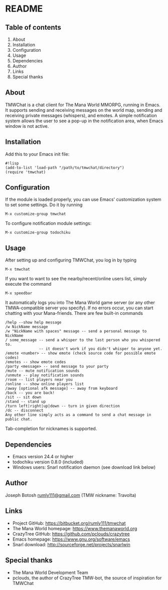 
# README #

## Table of contents ##
1. About
2. Installation
3. Configuration
4. Usage
5. Dependencies
6. Author
7. Links
8. Special thanks

## About ##
TMWChat is a chat client for The Mana World MMORPG, running in Emacs. It supports
sending and receiving messages on the world map, sending and receiving
private messages (whispers), and emotes. A simple notification system allows
the user to see a pop-up in the notification area, when Emacs window is not active.

## Installation ##
Add this to your Emacs init file:

```
#!lisp
(add-to-list 'load-path "/path/to/tmwchat/directory")
(require 'tmwchat)
```

## Configuration ##
If the module is loaded properly, you can use Emacs' customization system to
set some settings. Do it by running

```
M-x customize-group tmwchat
```

To configure notification module settings:

```
M-x customize-group todochiku
```

## Usage ##
After setting up and configuring TMWChat, you log in by typing

```
M-x tmwchat
```

If you want to want to see the nearby/recent/online users list, simply
execute the command
```
M-x speedbar
```

It automatically logs you into The Mana World game server (or any other
TMWA-compatible server you specify). If  no errors occur, you can start
chatting with your Mana-friends. There are few built-in commands

```
/help --show help message
/w NickName message
/w "NickName with spaces" message -- send a personal message to NickName
/ some_message -- send a whisper to the last person who you whispered to.
               -- it doesn't work if you didn't whisper to anyone yet.
/emote <number> -- show emote (check source code for possible emote codes)
/emotes -- show emote codes
/party <message> -- send message to your party
/mute -- mute notification sounds
/unmute -- play notification sounds
/room -- list players near you
/online -- show online players list
/away [optional afk message] -- away from keyboard
/back -- you are back!
/sit -- sit down
/stand -- stand up
/turn left|right|up|down -- turn in given direction
/dc -- disconnect
Any other line simply acts as a command to send a chat message in public chat.
```

Tab-completion for nicknames is supported.

## Dependencies ##
* Emacs version 24.4 or higher
* todochiku version 0.8.0 (included)
* Windows users: Snarl notification daemon (see download link below)

## Author ##
Joseph Botosh <rumly111@gmail.com> (TMW nickname: Travolta)

## Links ##
* Project GitHub: https://bitbucket.org/rumly111/tmwchat
* The Mana World homepage: https://www.themanaworld.org
* CrazyTree GitHub: https://github.com/pclouds/crazytree
* Emacs homepage: https://www.gnu.org/software/emacs
* Snarl download: http://sourceforge.net/projects/snarlwin

## Special thanks ##
* The Mana World Development Team
* pclouds, the author of CrazyTree TMW-bot, the source of inspiration for TMWChat

